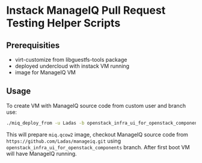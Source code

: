 # Instack ManageIQ Pull Request Testing Helper Scripts

## Prerequisities

 * virt-customize from libguestfs-tools package
 * deployed undercloud with instack VM running
 * image for ManageIQ VM

## Usage

To create VM with ManageIQ source code from custom user and branch use:

```sh
./miq_deploy_from -u Ladas -b openstack_infra_ui_for_openstack_components -i miq.qcow2
```

This will prepare `miq.qcow2` image, checkout ManageIQ source code from `https://github.com/Ladas/manageiq.git` using `openstack_infra_ui_for_openstack_components` branch.
After first boot VM will have ManageIQ running.
